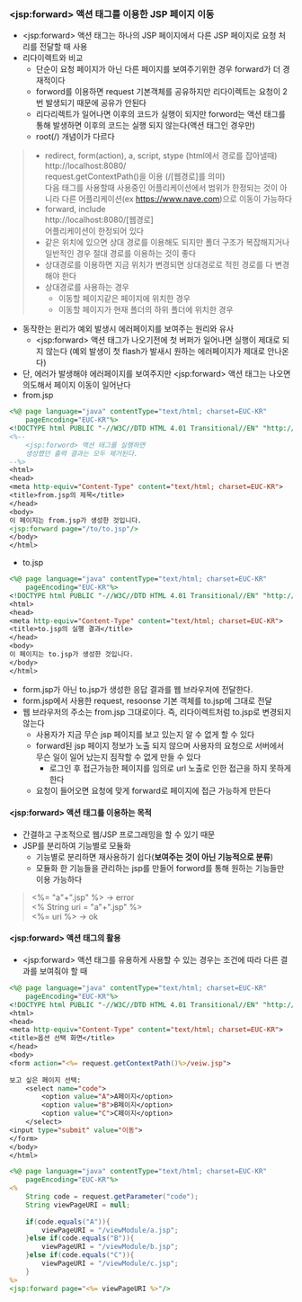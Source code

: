 ### &lt;jsp:forward&gt; 액션 태그를 이용한 JSP 페이지 이동
* &lt;jsp:forward&gt; 액션 태그는 하나의 JSP 페이지에서 다른 JSP 페이지로 요청 처리를 전달할 때 사용
* 리다이렉트와 비교 
  * 단순이 요청 페이지가 아닌 다른 페이지를 보여주기위한 경우 forward가 더 경재적이다
  * forword를 이용하면 request 기본객체를 공유하지만 리다이렉트는 요청이 2번 발생되기 때문에 공유가 안된다
  * 리다리렉트가 일어나면 이후의 코드가 실행이 되지만 forword는 액션 태그를 통해 발생하면 이후의 코드는 실행 되지 않는다(액션 태그인 경우만)
  *  root(/) 개념이가 다르다  
> * redirect, form(action), a, script, stype  (html에서 경로를 잡아낼때)  
> http://localhost:8080/  
> request.getContextPath()을 이용 (/[웹경로]를 의미)  
> 다음 태그를 사용할때 사용중인 어플리케이션에서 범위가 한정되는 것이 아니라 다른 어플리케이션(ex https://www.nave.com)으로 이동이 가능하다  
> * forward, include  
> http://localhost:8080/[웹경로]  
> 어플리케이션이 한정되어 있다  
> * 같은 위치에 있으면 상대 경로를 이용해도 되지만 폴더 구조가 복잡해지거나 일반적인 경우 절대 경로를 이용하는 것이 좋다  
> * 상대경로를 이용하면 지금 위치가 변경되면 상대경로로 적힌 경로를 다 변경 해야 한다
> * 상대경로를 사용하는 경우
>   * 이동할 페이지같은 페이지에 위치한 경우
>   * 이동할 페이지가 현재 폴더의 하위 폴더에 위치한 경우
* 동작한는 윈리가 예외 발생시 에러페이지를 보여주는 원리와 유사
  * &lt;jsp:forward&gt; 액션 태그가 나오기전에 첫 버퍼가 일어나면 실행이 제대로 되지 않는다 (예외 발생이 첫 flash가 발새시 원하는 에러페이지가 제대로 안나온다)
* 단, 에러가 발생해야 에러페이지를 보여주지만 &lt;jsp:forward&gt; 액션 태그는 나오면 의도해서 페이지 이동이 일어난다
* from.jsp
```jsp
<%@ page language="java" contentType="text/html; charset=EUC-KR"
    pageEncoding="EUC-KR"%>
<!DOCTYPE html PUBLIC "-//W3C//DTD HTML 4.01 Transitional//EN" "http://www.w3.org/TR/html4/loose.dtd">
<%--
	<jsp:forword> 액션 태그를 실행하면
	생성했던 출력 결과는 모두 제거된다.
--%>
<html>
<head>
<meta http-equiv="Content-Type" content="text/html; charset=EUC-KR">
<title>from.jsp의 제목</title>
</head>
<body>
이 페이지는 from.jsp가 생성한 것입니다.
<jsp:forward page="/to/to.jsp"/>
</body>
</html>
```
* to.jsp
```jsp
<%@ page language="java" contentType="text/html; charset=EUC-KR"
    pageEncoding="EUC-KR"%>
<!DOCTYPE html PUBLIC "-//W3C//DTD HTML 4.01 Transitional//EN" "http://www.w3.org/TR/html4/loose.dtd">
<html>
<head>
<meta http-equiv="Content-Type" content="text/html; charset=EUC-KR">
<title>to.jsp의 실행 결과</title>
</head>
<body>
이 페이지는 to.jsp가 생성한 것입니다.
</body>
</html>
```
* form.jsp가 아닌 to.jsp가 생성한 응답 결과를 웹 브라우저에 전달한다.
* form.jsp에서 사용한 request, resoonse 기본 객체를 to.jsp에 그대로 전달
* 웹 브라우저의 주소는 from.jsp 그대로이다. 즉, 리다이렉트처럼 to.jsp로 변경되지 않는다
  * 사용자가 지금 무슨 jsp 페이지를 보고 있는지 알 수 없게 할 수 있다
  * forward된 jsp 페이지 정보가 노출 되지 않으며 사용자의 요청으로 서버에서 무슨 일이 일어 났는지 짐작할 수 없게 만들 수 있다
    * 로그인 후 접근가능한 페이지를 임의로 url 노출로 인한 접근을 하지 못하게 한다
  * 요청이 들어오면 요청에 맞게 forward로 페이지에 접근 가능하게 만든다
#### &lt;jsp:forward&gt; 액션 태그를 이용하는 목적
* 간결하고 구조적으로 웹/JSP 프로그래밍을 할 수 있기 때문
* JSP를 분리하여 기능별로 모듈화
  * 기능별로 분리하면 재사용하기 쉽다(**보여주는 것이 아닌 기능적으로 분류**)
  * 모듈화 한 기능들을 관리하는 jsp를 만들어 forword를 통해 원하는 기능들만 이용 가능하다
> <%= "a"+".jsp" %> -> error  
> <% String uri = "a"+".jsp" %>  
> <%= uri %> -> ok  
#### &lt;jsp:forward&gt; 액션 태그의 활용
* &lt;jsp:forward&gt; 액션 태그를 유용하게 사용할 수 있는 경우는 조건에 따라 다른 결과를 보여줘야 할 때
```jsp
<%@ page language="java" contentType="text/html; charset=EUC-KR"
    pageEncoding="EUC-KR"%>
<!DOCTYPE html PUBLIC "-//W3C//DTD HTML 4.01 Transitional//EN" "http://www.w3.org/TR/html4/loose.dtd">
<html>
<head>
<meta http-equiv="Content-Type" content="text/html; charset=EUC-KR">
<title>옵션 선택 화면</title>
</head>
<body>
<form action="<%= request.getContextPath()%>/veiw.jsp">
	
보고 싶은 페이지 선택:
	<select name="code">
		<option value="A">A페이지</option>
		<option value="B">B페이지</option>
		<option value="C">C페이지</option>
	</select>
<input type="submit" value="이동">
</form>
</body>
</html>
```
```jsp
<%@ page language="java" contentType="text/html; charset=EUC-KR"
    pageEncoding="EUC-KR"%>
<%
	String code = request.getParameter("code");
	String viewPageURI = null;
	
	if(code.equals("A")){
		viewPageURI = "/viewModule/a.jsp";
	}else if(code.equals("B")){
		viewPageURI = "/viewModule/b.jsp";
	}else if(code.equals("C")){
		viewPageURI = "/viewModule/c.jsp";
	}
%>
<jsp:forward page="<%= viewPageURI %>"/>
```
